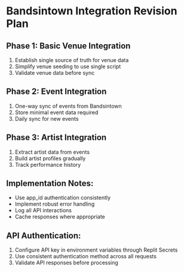 
# Bandsintown Integration Revision Plan

## Phase 1: Basic Venue Integration
1. Establish single source of truth for venue data
2. Simplify venue seeding to use single script
3. Validate venue data before sync

## Phase 2: Event Integration
1. One-way sync of events from Bandsintown
2. Store minimal event data required
3. Daily sync for new events

## Phase 3: Artist Integration
1. Extract artist data from events
2. Build artist profiles gradually
3. Track performance history

## Implementation Notes:
- Use app_id authentication consistently
- Implement robust error handling
- Log all API interactions
- Cache responses where appropriate

## API Authentication:
1. Configure API key in environment variables through Replit Secrets
2. Use consistent authentication method across all requests
3. Validate API responses before processing
